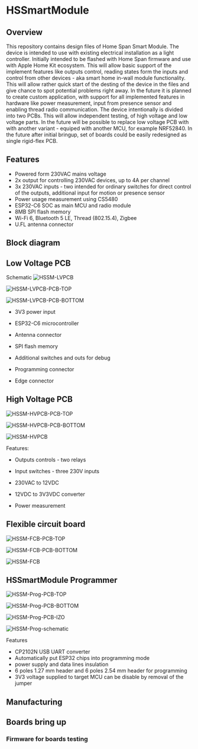 # HSSmartModule


## Overview

This repository contains design files of Home Span Smart Module. The device is intended to use with existing electrical installation as a light controller. Initially intended to be flashed with Home Span firmware and  use with Apple Home Kit ecosystem. This will allow basic support of the implement features like outputs control, reading states form the inputs and control from other devices - aka smart home in-wall module functionality. This will allow rather quick start of the desting of the device in the files and give chance to spot potential problems right away. In the future it is planned to create custom application, with support for all implemented features in hardware like power measurement, input from presence sensor and enabling thread radio communication. The device intentionally is divided into two PCBs. This will allow independent testing, of high voltage and low voltage parts. In the future will be possible to replace low voltage PCB with with another variant - equiped with another MCU, for example NRF52840. In the future after initial bringup, set of boards could be easily redesigned as single rigid-flex PCB. 


## Features

- Powered form 230VAC mains voltage
- 2x output for controlling 230VAC devices, up to 4A per channel
- 3x 230VAC inputs - two intended for ordinary switches for direct control of the outputs, additional input for motion or presence sensor
- Power usage measurement using CS5480
- ESP32-C6 SOC as main MCU and radio module
- 8MB SPI flash memory 
- Wi-Fi 6, Bluetooth 5 LE, Thread (802.15.4), Zigbee
- U.FL antenna connector




## Block diagram




## Low Voltage PCB

Schematic
![HSSM-LVPCB](images/HSSM-LVPCB.svg)

![HSSM-LVPCB-PCB-TOP](images/HSSM-LVPCB-PCB-TOP.png)

![HSSM-LVPCB-PCB-BOTTOM](images/HSSM-LVPCB-PCB-BOTTOM.png)


- 3V3 power input

- ESP32-C6 microcontroller

- Antenna connector

- SPI flash memory

- Additional switches and outs for debug

- Programming connector

- Edge connector





## High Voltage PCB

![HSSM-HVPCB-PCB-TOP](images/HSSM-HVPCB-PCB-TOP.png)

![HSSM-HVPCB-PCB-BOTTOM](images/HSSM-HVPCB-PCB-BOTTOM.png)

<!-- ![HSSM-HVPCB-PCB-BOTTOM-IZO](images/HSSM-HVPCB-PCB-BOTTOM-IZO.png)
![HSSM-HVPCB-PCB-TOP-IZO](images/HSSM-HVPCB-PCB-TOP-IZO.png)
![HSSM-HVPCB-PCB-TOP-IZO2](images/HSSM-HVPCB-PCB-TOP-IZO2.png) -->
![HSSM-HVPCB](images/HSSM-HVPCB.svg)

Features:
- Outputs controls - two relays 

- Input switches - three 230V inputs

- 230VAC to 12VDC

- 12VDC to 3V3VDC converter

- Power measurement


## Flexible circuit board

![HSSM-FCB-PCB-TOP](images/HSSM-FCB-PCB-TOP.png)

![HSSM-FCB-PCB-BOTTOM](images/HSSM-FCB-PCB-BOTTOM.png)


![HSSM-FCB](images/HSSM-FCB.svg)


## HSSmartModule Programmer

![HSSM-Prog-PCB-TOP](images/HSSM-Prog-PCB-TOP.png)

![HSSM-Prog-PCB-BOTTOM](images/HSSM-Prog-PCB-BOTTOM.png)

![HSSM-Prog-PCB-IZO](images/HSSM-Prog-PCB-IZO.png)

![HSSM-Prog-schematic](images/HSSM-Prog-schematic.svg)

Features
- CP2102N USB UART converter
- Automatically put ESP32 chips into programming mode 
- power supply and data lines insulation 
- 6 poles 1.27 mm header and 6 poles 2.54 mm header for programming
- 3V3 voltage supplied to target MCU can be disable by removal of the jumper


## Manufacturing


## Boards bring up 


### Firmware for boards testing





